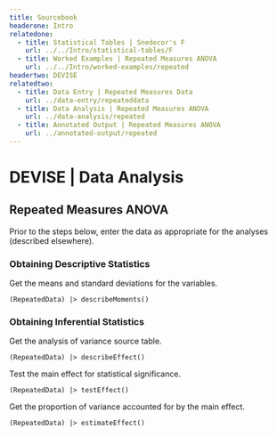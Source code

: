 ```yaml
---
title: Sourcebook
headerone: Intro
relatedone:
  - title: Statistical Tables | Snedecor's F
    url: ../../Intro/statistical-tables/F
  - title: Worked Examples | Repeated Measures ANOVA
    url: ../../Intro/worked-examples/repeated
headertwo: DEVISE
relatedtwo:
  - title: Data Entry | Repeated Measures Data
    url: ../data-entry/repeateddata
  - title: Data Analysis | Repeated Measures ANOVA
    url: ../data-analysis/repeated
  - title: Annotated Output | Repeated Measures ANOVA
    url: ../annotated-output/repeated
---
```


# DEVISE | Data Analysis

## Repeated Measures ANOVA

Prior to the steps below, enter the data as appropriate for the analyses (described elsewhere).

### Obtaining Descriptive Statistics

Get the means and standard deviations for the variables.

```{r}
(RepeatedData) |> describeMoments()
```

### Obtaining Inferential Statistics

Get the analysis of variance source table.

```{r}
(RepeatedData) |> describeEffect()
```

Test the main effect for statistical significance.

```{r}
(RepeatedData) |> testEffect()
```

Get the proportion of variance accounted for by the main effect.

```{r}
(RepeatedData) |> estimateEffect()
```
